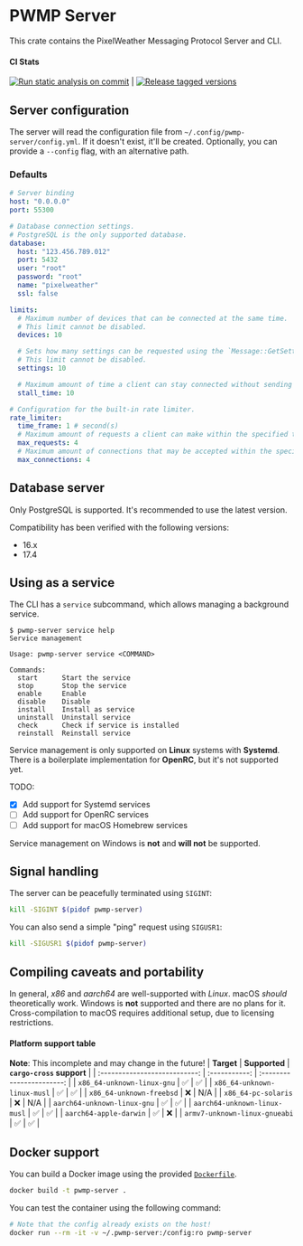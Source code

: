 # PWMP Server
This crate contains the PixelWeather Messaging Protocol Server and CLI.

#### CI Stats
[![Run static analysis on commit](https://github.com/PixelWeatherProject/pwmp-server/actions/workflows/verify_commits.yml/badge.svg)](https://github.com/PixelWeatherProject/pwmp-server/actions/workflows/verify_commits.yml) | [![Release tagged versions](https://github.com/PixelWeatherProject/pwmp-server/actions/workflows/release.yml/badge.svg)](https://github.com/PixelWeatherProject/pwmp-server/actions/workflows/release.yml)

## Server configuration
The server will read the configuration file from `~/.config/pwmp-server/config.yml`. If it doesn't exist, it'll be created. Optionally, you can provide a `--config` flag, with an alternative path.

### Defaults
```yml
# Server binding
host: "0.0.0.0"
port: 55300

# Database connection settings.
# PostgreSQL is the only supported database.
database:
  host: "123.456.789.012"
  port: 5432
  user: "root"
  password: "root"
  name: "pixelweather"
  ssl: false

limits:
  # Maximum number of devices that can be connected at the same time.
  # This limit cannot be disabled.
  devices: 10

  # Sets how many settings can be requested using the `Message::GetSettings`  message.
  # This limit cannot be disabled.
  settings: 10

  # Maximum amount of time a client can stay connected without sending any requests. If the client stays connected for longer than this time, without communicating, it will be kicked.
  stall_time: 10

# Configuration for the built-in rate limiter.
rate_limiter:
  time_frame: 1 # second(s)
  # Maximum amount of requests a client can make within the specified time frame above.
  max_requests: 4
  # Maximum amount of connections that may be accepted within the specified time frame above.
  max_connections: 4
```

## Database server
Only PostgreSQL is supported. It's recommended to use the latest version.

Compatibility has been verified with the following versions:
- 16.x
- 17.4

## Using as a service
The CLI has a `service` subcommand, which allows managing a background service.

```
$ pwmp-server service help
Service management

Usage: pwmp-server service <COMMAND>

Commands:
  start      Start the service
  stop       Stop the service
  enable     Enable
  disable    Disable
  install    Install as service
  uninstall  Uninstall service
  check      Check if service is installed
  reinstall  Reinstall service
```

Service management is only supported on **Linux** systems with **Systemd**. There is a boilerplate implementation for **OpenRC**, but it's not supported yet.

TODO:
- [x] Add support for Systemd services
- [ ] Add support for OpenRC services
- [ ] Add support for macOS Homebrew services

Service management on Windows is **not** and **will not** be supported.

## Signal handling
The server can be peacefully terminated using `SIGINT`:
```sh
kill -SIGINT $(pidof pwmp-server)
```

You can also send a simple "ping" request using `SIGUSR1`:
```sh
kill -SIGUSR1 $(pidof pwmp-server)
```

## Compiling caveats and portability
In general, *x86* and *aarch64* are well-supported with *Linux*. macOS *should* theoretically work. Windows is **not** supported and there are no plans for it.
Cross-compilation to macOS requires additional setup, due to licensing restrictions.

#### Platform support table
**Note**: This incomplete and may change in the future!
|          **Target**           | **Supported** | **`cargo-cross` support** |
| :---------------------------: | :-----------: | :-----------------------: |
|  `x86_64-unknown-linux-gnu`   |       ✅       |             ✅             |
|  `x86_64-unknown-linux-musl`  |       ✅       |             ✅             |
|   `x86_64-unknown-freebsd`    |       ❌       |            N/A            |
|      `x86_64-pc-solaris`      |       ❌       |            N/A            |
|  `aarch64-unknown-linux-gnu`  |       ✅       |             ✅             |
| `aarch64-unknown-linux-musl`  |       ✅       |             ✅             |
|    `aarch64-apple-darwin`     |       ✅       |             ❌             |
| `armv7-unknown-linux-gnueabi` |       ✅       |             ✅             |

## Docker support
You can build a Docker image using the provided [`Dockerfile`](./Dockerfile).

```sh
docker build -t pwmp-server .
```

You can test the container using the following command:
```sh
# Note that the config already exists on the host!
docker run --rm -it -v ~/.pwmp-server:/config:ro pwmp-server
```